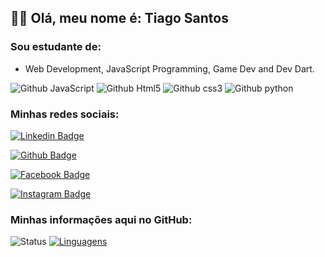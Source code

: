 ## :man_technologist:  Olá, meu nome é: Tiago Santos
### Sou estudante de:
 - Web Development, JavaScript Programming, Game Dev and Dev Dart.
 
![Github JavaScript](https://img.shields.io/badge/JavaScript-F7DF1E?style=for-the-badge&amp;logo=javascript&amp;logoColor=black)
![Github Html5](https://img.shields.io/badge/HTML5-E34F26?style=for-the-badge&amp;logo=html5&amp;logoColor=white)
![Github css3](https://img.shields.io/badge/CSS3-1572B6?style=for-the-badge&amp;logo=css3&amp;logoColor=white)
![Github python](https://img.shields.io/badge/Python-14354C?style=for-the-badge&amp;logo=python&amp;logoColor=white)

### Minhas redes sociais:
[![Linkedin Badge](https://img.shields.io/badge/LinkedIn-0077B5?style=for-the-badge&amp;logo=linkedin&amp;logoColor=white&amp;link=https://www.linkedin.com/in/tiago-santos-433083229/)](https://www.linkedin.com/in/tiago-santos-433083229/)

[![Github Badge](https://img.shields.io/badge/GitHub-100000?style=for-the-badge&amp;logo=github&amp;logoColor=white&amp;link=https://github.com/TiagoPS2)](https://github.com/TiagoPS2)

[![Facebook Badge](https://img.shields.io/badge/Facebook-1877F2?style=for-the-badge&amp;logo=facebook&amp;logoColor=white&amp;link=https://www.facebook.com/profile.php?id=100010771480455)](https://www.facebook.com/profile.php?id=100010771480455)

[![Instagram Badge](https://img.shields.io/badge/Instagram-E4405F?style=for-the-badge&amp;logo=instagram&amp;logoColor=white&amp;link=https://www.instagram.com/tiagops.sw/)](https://www.instagram.com/tiagops.sw/)

### Minhas informações aqui no GitHub:

![Status](https://github-readme-stats.vercel.app/api?username=TiagoPS2) [![Linguagens](https://github-readme-stats.vercel.app/api/top-langs/?username=TiagoPS2&amp;layout=compact)](https://github.com/TiagoPS2)
